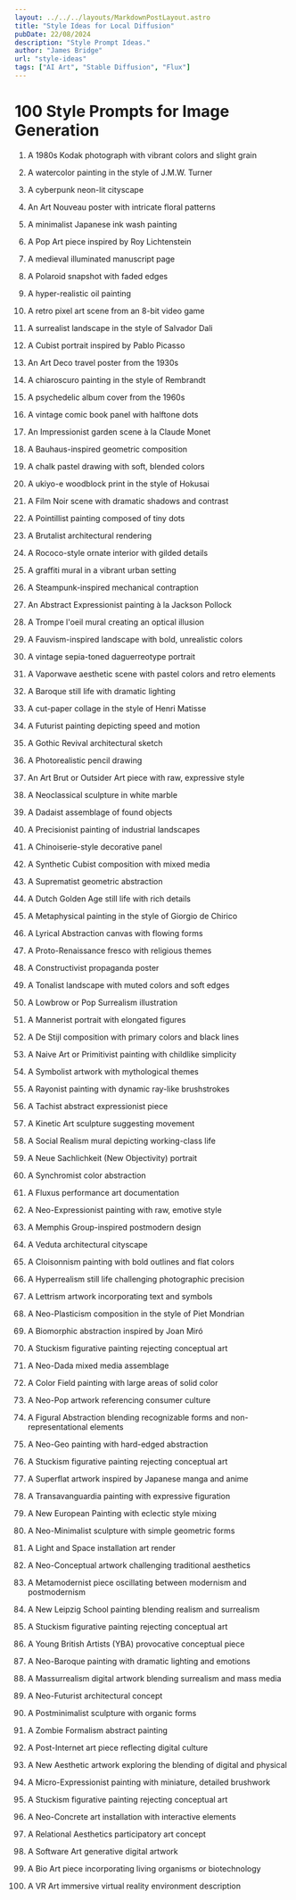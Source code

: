 ```yaml
---
layout: ../../../layouts/MarkdownPostLayout.astro
title: "Style Ideas for Local Diffusion"
pubDate: 22/08/2024
description: "Style Prompt Ideas."
author: "James Bridge"
url: "style-ideas"
tags: ["AI Art", "Stable Diffusion", "Flux"]
---
```


# 100 Style Prompts for Image Generation

1. A 1980s Kodak photograph with vibrant colors and slight grain
2. A watercolor painting in the style of J.M.W. Turner
3. A cyberpunk neon-lit cityscape
4. An Art Nouveau poster with intricate floral patterns
5. A minimalist Japanese ink wash painting
6. A Pop Art piece inspired by Roy Lichtenstein
7. A medieval illuminated manuscript page
8. A Polaroid snapshot with faded edges
9. A hyper-realistic oil painting
10. A retro pixel art scene from an 8-bit video game

11. A surrealist landscape in the style of Salvador Dali
12. A Cubist portrait inspired by Pablo Picasso
13. An Art Deco travel poster from the 1930s
14. A chiaroscuro painting in the style of Rembrandt
15. A psychedelic album cover from the 1960s
16. A vintage comic book panel with halftone dots
17. An Impressionist garden scene à la Claude Monet
18. A Bauhaus-inspired geometric composition
19. A chalk pastel drawing with soft, blended colors
20. A ukiyo-e woodblock print in the style of Hokusai

21. A Film Noir scene with dramatic shadows and contrast
22. A Pointillist painting composed of tiny dots
23. A Brutalist architectural rendering
24. A Rococo-style ornate interior with gilded details
25. A graffiti mural in a vibrant urban setting
26. A Steampunk-inspired mechanical contraption
27. An Abstract Expressionist painting à la Jackson Pollock
28. A Trompe l'oeil mural creating an optical illusion
29. A Fauvism-inspired landscape with bold, unrealistic colors
30. A vintage sepia-toned daguerreotype portrait

31. A Vaporwave aesthetic scene with pastel colors and retro elements
32. A Baroque still life with dramatic lighting
33. A cut-paper collage in the style of Henri Matisse
34. A Futurist painting depicting speed and motion
35. A Gothic Revival architectural sketch
36. A Photorealistic pencil drawing
37. An Art Brut or Outsider Art piece with raw, expressive style
38. A Neoclassical sculpture in white marble
39. A Dadaist assemblage of found objects
40. A Precisionist painting of industrial landscapes

41. A Chinoiserie-style decorative panel
42. A Synthetic Cubist composition with mixed media
43. A Suprematist geometric abstraction
44. A Dutch Golden Age still life with rich details
45. A Metaphysical painting in the style of Giorgio de Chirico
46. A Lyrical Abstraction canvas with flowing forms
47. A Proto-Renaissance fresco with religious themes
48. A Constructivist propaganda poster
49. A Tonalist landscape with muted colors and soft edges
50. A Lowbrow or Pop Surrealism illustration

51. A Mannerist portrait with elongated figures
52. A De Stijl composition with primary colors and black lines
53. A Naive Art or Primitivist painting with childlike simplicity
54. A Symbolist artwork with mythological themes
55. A Rayonist painting with dynamic ray-like brushstrokes
56. A Tachist abstract expressionist piece
57. A Kinetic Art sculpture suggesting movement
58. A Social Realism mural depicting working-class life
59. A Neue Sachlichkeit (New Objectivity) portrait
60. A Synchromist color abstraction

61. A Fluxus performance art documentation
62. A Neo-Expressionist painting with raw, emotive style
63. A Memphis Group-inspired postmodern design
64. A Veduta architectural cityscape
65. A Cloisonnism painting with bold outlines and flat colors
66. A Hyperrealism still life challenging photographic precision
67. A Lettrism artwork incorporating text and symbols
68. A Neo-Plasticism composition in the style of Piet Mondrian
69. A Biomorphic abstraction inspired by Joan Miró
70. A Stuckism figurative painting rejecting conceptual art

71. A Neo-Dada mixed media assemblage
72. A Color Field painting with large areas of solid color
73. A Neo-Pop artwork referencing consumer culture
74. A Figural Abstraction blending recognizable forms and non-representational elements
75. A Neo-Geo painting with hard-edged abstraction
76. A Stuckism figurative painting rejecting conceptual art
77. A Superflat artwork inspired by Japanese manga and anime
78. A Transavanguardia painting with expressive figuration
79. A New European Painting with eclectic style mixing
80. A Neo-Minimalist sculpture with simple geometric forms

81. A Light and Space installation art render
82. A Neo-Conceptual artwork challenging traditional aesthetics
83. A Metamodernist piece oscillating between modernism and postmodernism
84. A New Leipzig School painting blending realism and surrealism
85. A Stuckism figurative painting rejecting conceptual art
86. A Young British Artists (YBA) provocative conceptual piece
87. A Neo-Baroque painting with dramatic lighting and emotions
88. A Massurrealism digital artwork blending surrealism and mass media
89. A Neo-Futurist architectural concept
90. A Postminimalist sculpture with organic forms

91. A Zombie Formalism abstract painting
92. A Post-Internet art piece reflecting digital culture
93. A New Aesthetic artwork exploring the blending of digital and physical
94. A Micro-Expressionist painting with miniature, detailed brushwork
95. A Stuckism figurative painting rejecting conceptual art
96. A Neo-Concrete art installation with interactive elements
97. A Relational Aesthetics participatory art concept
98. A Software Art generative digital artwork
99. A Bio Art piece incorporating living organisms or biotechnology
100. A VR Art immersive virtual reality environment description